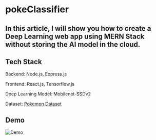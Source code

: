 # pokeClassifier
## In this article, I will show you how to create a Deep Learning web app using MERN Stack without storing the AI model in the cloud.

## Tech Stack

Backend: Node.js, Express.js

Frontend: React.js, Tensorflow.js

Deep Learning Model: Mobilenet-SSDv2

Dataset: [Pokemon Dataset](https://www.kaggle.com/datasets/vishalsubbiah/pokemon-images-and-types)

## Demo
![Demo](https://github.com/faseehahmed26/pokeClassifier/blob/main/Screenshots/poke6.gif?raw=true)

